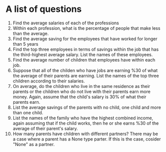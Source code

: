 # A list of questions
1. Find the average salaries of each of the professions
2. Within each profession, what is the percentage of people that make less than
the average.
3. Find the average saving for the employees that have worked for longer than
5 years
4. Find the top three employees in terms of savings within the job that has
the third-highest average salary. List the names of these employees.
5. Find the average number of children that employees have within each job.
6. Suppose that all of the childen who have jobs are earning %30 of what the
average of their parents are earning. List the names of the top three children
according to their salaries.
7. On average, do the children who live in the same residence as their parents
or the children who do not live with their parents earn more money. Again,
assume that the child's salary is 30% of what their parents earn.
8. List the average savings of the parents with no child, one child and more
than one child.
9. List the names of the family who have the highest combined income, again
assuming that if the child works, then he or she earns %30 of the average of
their parent's salary.
10. How many parents have children with different partners? There may be a case
where a parent has a None type parter. If this is the case, cosider "None" as
a partner.
